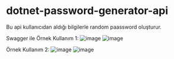 # dotnet-password-generator-api
Bu api kullanıcıdan aldığı bilgilerle random paassword oluşturur.


Swagger ile Örnek Kullanım 1: 
![image](https://github.com/melisatemel/dotnet-password-generator-api/assets/93878769/e835c83a-df82-4ebb-96df-8450254bd4d5)
![image](https://github.com/melisatemel/dotnet-password-generator-api/assets/93878769/d4eb9405-01ce-457c-9845-56621f2ebc1f)

Örnek Kullanım 2: 
![image](https://github.com/melisatemel/dotnet-password-generator-api/assets/93878769/a2677a5b-002e-4d7d-b750-49217ebb4afb)
![image](https://github.com/melisatemel/dotnet-password-generator-api/assets/93878769/333900e0-9c6d-4141-9445-fb16511f20f4)
